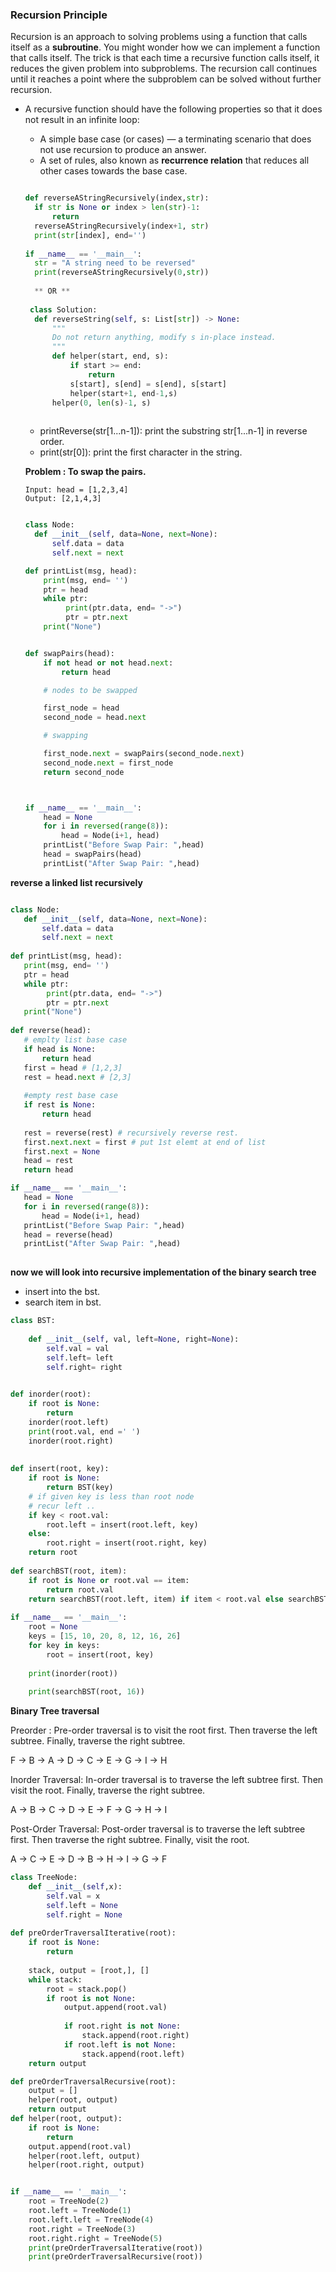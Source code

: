 ### Recursion Principle
Recursion is an approach to solving problems using a function that calls itself as a **subroutine**.
You might wonder how we can implement a function that calls itself. The trick is that each time a recursive function calls itself, it reduces the given problem into subproblems. The recursion call continues until it reaches a point where the subproblem can be solved without further recursion.
- A recursive function should have the following properties so that it does not result in an infinite loop:
  - A simple base case (or cases) — a terminating scenario that does not use recursion to produce an answer.
  - A set of rules, also known as **recurrence relation** that reduces all other cases towards the base case.
  
  
  ```python
  
  def reverseAStringRecursively(index,str):
    if str is None or index > len(str)-1:
        return
    reverseAStringRecursively(index+1, str)
    print(str[index], end='')
    
  if __name__ == '__main__': 
    str = "A string need to be reversed"
    print(reverseAStringRecursively(0,str))
    
    ** OR **
    
   class Solution:
    def reverseString(self, s: List[str]) -> None:
        """
        Do not return anything, modify s in-place instead.
        """
        def helper(start, end, s):
            if start >= end:
                return
            s[start], s[end] = s[end], s[start]
            helper(start+1, end-1,s)
        helper(0, len(s)-1, s)
        
  
  ```
  * printReverse(str[1...n-1]): print the substring str[1...n-1] in reverse order.
  * print(str[0]): print the first character in the string.
  
  **Problem : To swap the pairs.**
  
  ```
  Input: head = [1,2,3,4]
  Output: [2,1,4,3]
  ```
  
  ```python
  
  class Node:
    def __init__(self, data=None, next=None):
        self.data = data
        self.next = next
  
  def printList(msg, head):
      print(msg, end= '')
      ptr = head
      while ptr:
           print(ptr.data, end= "->")
           ptr = ptr.next
      print("None")


  def swapPairs(head):
      if not head or not head.next:
          return head

      # nodes to be swapped

      first_node = head
      second_node = head.next

      # swapping 

      first_node.next = swapPairs(second_node.next)
      second_node.next = first_node
      return second_node



  if __name__ == '__main__':
      head = None
      for i in reversed(range(8)):
          head = Node(i+1, head)
      printList("Before Swap Pair: ",head)
      head = swapPairs(head)
      printList("After Swap Pair: ",head)
  ```
 **reverse a linked list recursively**
 
 ```python
 
 class Node:
    def __init__(self, data=None, next=None):
        self.data = data
        self.next = next
  
def printList(msg, head):
    print(msg, end= '')
    ptr = head
    while ptr:
         print(ptr.data, end= "->")
         ptr = ptr.next
    print("None")
        
def reverse(head):
    # emplty list base case
    if head is None:
        return head
    first = head # [1,2,3]
    rest = head.next # [2,3]
    
    #empty rest base case
    if rest is None:
        return head
        
    rest = reverse(rest) # recursively reverse rest.
    first.next.next = first # put 1st elemt at end of list
    first.next = None
    head = rest
    return head

if __name__ == '__main__':
    head = None
    for i in reversed(range(8)):
        head = Node(i+1, head)
    printList("Before Swap Pair: ",head)
    head = reverse(head)
    printList("After Swap Pair: ",head)
    
 ```
**now we will look into recursive implementation of the binary search tree**
- insert into the bst.
- search item in bst.
```python
class BST:
    
    def __init__(self, val, left=None, right=None):
        self.val = val
        self.left= left
        self.right= right
        

def inorder(root):
    if root is None:
        return
    inorder(root.left)
    print(root.val, end =' ')
    inorder(root.right)
    
    
def insert(root, key):
    if root is None:
        return BST(key)
    # if given key is less than root node
    # recur left ..
    if key < root.val:
        root.left = insert(root.left, key)
    else:
        root.right = insert(root.right, key)
    return root
    
def searchBST(root, item):
    if root is None or root.val == item:
        return root.val
    return searchBST(root.left, item) if item < root.val else searchBST(root.right, item)
        
if __name__ == '__main__':
    root = None
    keys = [15, 10, 20, 8, 12, 16, 26]
    for key in keys:
        root = insert(root, key)
        
    print(inorder(root))
    
    print(searchBST(root, 16))
 ```
**Binary Tree traversal**



Preorder : Pre-order traversal is to visit the root first. Then traverse the left subtree. Finally, traverse the right subtree.

F -> B -> A -> D -> C -> E -> G -> I -> H

Inorder Traversal: In-order traversal is to traverse the left subtree first. Then visit the root. Finally, traverse the right subtree.

A -> B -> C -> D -> E -> F -> G -> H -> I

Post-Order Traversal: Post-order traversal is to traverse the left subtree first. Then traverse the right subtree. Finally, visit the root.

A -> C -> E -> D -> B -> H -> I -> G -> F


```python
class TreeNode:
    def __init__(self,x):
        self.val = x
        self.left = None
        self.right = None
        
def preOrderTraversalIterative(root):
    if root is None:
        return
    
    stack, output = [root,], []
    while stack:
        root = stack.pop()
        if root is not None:
            output.append(root.val)
            
            if root.right is not None:
                stack.append(root.right)
            if root.left is not None:
                stack.append(root.left)
    return output

def preOrderTraversalRecursive(root):
    output = []
    helper(root, output)
    return output
def helper(root, output):
    if root is None:
        return
    output.append(root.val)
    helper(root.left, output)
    helper(root.right, output)


if __name__ == '__main__':
    root = TreeNode(2)
    root.left = TreeNode(1)
    root.left.left = TreeNode(4)
    root.right = TreeNode(3)
    root.right.right = TreeNode(5)
    print(preOrderTraversalIterative(root))
    print(preOrderTraversalRecursive(root))
```

